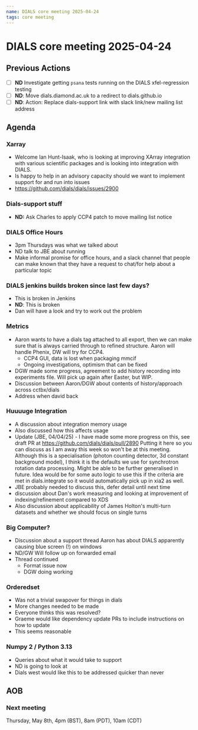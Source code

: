 ```yaml
---
name: DIALS core meeting 2025-04-24
tags: core meeting
---
```


# DIALS core meeting 2025-04-24

## Previous Actions

- [ ] **ND** Investigate getting `psana` tests running on the DIALS xfel-regression testing
- [ ] **ND**: Move dials.diamond.ac.uk to a redirect to dials.github.io
- [ ] **ND**: Action: Replace dials-support link with slack link/new mailing list address

## Agenda

### Xarray

- Welcome Ian Hunt-Isaak, who is looking at improving XArray integration with various scientific packages and is looking into integration with DIALS.
- Is happy to help in an advisory capacity should we want to implement support for and run into issues
- https://github.com/dials/dials/issues/2900


### Dials-support stuff
- **ND:** Ask Charles to apply CCP4 patch to move mailing list notice

### DIALS Office Hours
- 3pm Thursdays was what we talked about
- ND talk to JBE about running
- Make informal promise for office hours, and a slack channel that people can make known that they have a request to chat/for help about a particular topic

### DIALS jenkins builds broken since last few days?

- This is broken in Jenkins
- **ND**: This is broken
- Dan will have a look and try to work out the problem

### Metrics
- Aaron wants to have a dials tag attached to all export, then we can make sure that is always carried through to refined structure. Aaron will handle Phenix, DW will try for CCP4.
    - CCP4 GUI, data is lost when packaging mmcif
    - Ongoing investigations, optimism that can be fixed
- DGW made some progress, agreement to add history recording into experiments file. Will pick up again after Easter, but WIP.
- Discussion between Aaron/DGW about contents of history/approach across cctbx/dials
- Address when david back

### Huuuuge Integration
- A discussion about integration memory usage
- Also discussed how this affects usage
- Update (JBE, 04/04/25) - I have made some more progress on this, see draft PR at https://github.com/dials/dials/pull/2890 Putting it here so you can discuss as I am away this week so won't be at this meeting. Although this is a specialisation (photon counting detector, 3d constant background model), I think it is the defaults we use for synchrotron rotation data processing. Might be able to be further generalised in future. Idea would be for some auto logic to use this if the criteria are met in dials.integrate so it would automatically pick up in xia2 as well.
- JBE probably needed to discuss this, defer detail until next time
- discussion about Dan's work measuring and looking at improvement of indexing/refinement compared to XDS
- Also discussion about applicability of James Holton's multi-turn datasets and whether we should focus on single turns

### Big Computer?

- Discussion about a support thread Aaron has about DIALS apparently causing blue screen (!) on windows
- ND/GW Will follow up on forwarded email
- Thread continued
    - Format issue now
    - DGW doing working


### Orderedset
- Was not a trivial swapover for things in dials
- More changes needed to be made
- Everyone thinks this was resolved?
- Graeme would like dependency update PRs to include instructions on how to update
- This seems reasonable

### Numpy 2 / Python 3.13

- Queries about what it would take to support
- ND is going to look at
- Dials west would like this to be addressed quicker than never

## AOB




### Next meeting

Thursday, May 8th, 4pm (BST), 8am (PDT), 10am (CDT)
